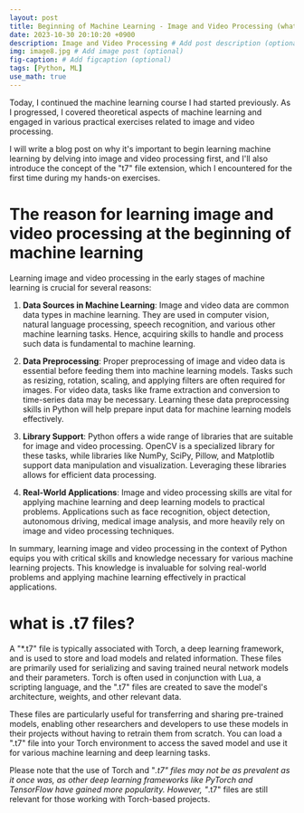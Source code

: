 ```yaml
---
layout: post
title: Beginning of Machine Learning - Image and Video Processing (whats .t7 files?)
date: 2023-10-30 20:10:20 +0900
description: Image and Video Processing # Add post description (optional)
img: image8.jpg # Add image post (optional)
fig-caption: # Add figcaption (optional)
tags: [Python, ML]
use_math: true
---
```


Today, I continued the machine learning course I had started previously. As I progressed, I covered theoretical aspects of machine learning and engaged in various practical exercises related to image and video processing.

I will write a blog post on why it's important to begin learning machine learning by delving into image and video processing first, and I'll also introduce the concept of the "t7" file extension, which I encountered for the first time during my hands-on exercises.

# The reason for learning image and video processing at the beginning of machine learning #

Learning image and video processing in the early stages of machine learning is crucial for several reasons:

1. **Data Sources in Machine Learning**: Image and video data are common data types in machine learning. They are used in computer vision, natural language processing, speech recognition, and various other machine learning tasks. Hence, acquiring skills to handle and process such data is fundamental to machine learning.

2. **Data Preprocessing**: Proper preprocessing of image and video data is essential before feeding them into machine learning models. Tasks such as resizing, rotation, scaling, and applying filters are often required for images. For video data, tasks like frame extraction and conversion to time-series data may be necessary. Learning these data preprocessing skills in Python will help prepare input data for machine learning models effectively.

3. **Library Support**: Python offers a wide range of libraries that are suitable for image and video processing. OpenCV is a specialized library for these tasks, while libraries like NumPy, SciPy, Pillow, and Matplotlib support data manipulation and visualization. Leveraging these libraries allows for efficient data processing.

4. **Real-World Applications**: Image and video processing skills are vital for applying machine learning and deep learning models to practical problems. Applications such as face recognition, object detection, autonomous driving, medical image analysis, and more heavily rely on image and video processing techniques.

In summary, learning image and video processing in the context of Python equips you with critical skills and knowledge necessary for various machine learning projects. This knowledge is invaluable for solving real-world problems and applying machine learning effectively in practical applications.

# what is .t7 files? #

A "*.t7" file is typically associated with Torch, a deep learning framework, and is used to store and load models and related information. These files are primarily used for serializing and saving trained neural network models and their parameters. Torch is often used in conjunction with Lua, a scripting language, and the ".t7" files are created to save the model's architecture, weights, and other relevant data.

These files are particularly useful for transferring and sharing pre-trained models, enabling other researchers and developers to use these models in their projects without having to retrain them from scratch. You can load a ".t7" file into your Torch environment to access the saved model and use it for various machine learning and deep learning tasks.

Please note that the use of Torch and "*.t7" files may not be as prevalent as it once was, as other deep learning frameworks like PyTorch and TensorFlow have gained more popularity. However, "*.t7" files are still relevant for those working with Torch-based projects.